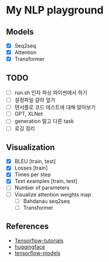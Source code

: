 # My NLP playground

## Models
- [x] Seq2seq
- [x] Attention
- [x] Transformer

## TODO
- [ ] run.sh 인자 파싱 파이썬에서 하기
- [ ] 설정파일 갈아 엎기
- [ ] 텐서플로 코드 테스트에 대해 알아보기
- [ ] GPT, XLNet
- [ ] generation 말고 다른 task
- [ ] 로깅 정리

## Visualization
- [x] BLEU [train, test]
- [x] Losses [train]
- [x] Times per step
- [x] Text examples [train, test]
- [ ] Number of parameters
- [ ] Visualize attention weights map
    - [ ] Bahdanau seq2seq
    - [ ] Transformer
  
## References
- [Tensorflow-tutorials](https://www.tensorflow.org/tutorials/text/nmt_with_attention)
- [huggingface](https://github.com/huggingface/transformers)
- [tensorflow-models](https://github.com/tensorflow/models)